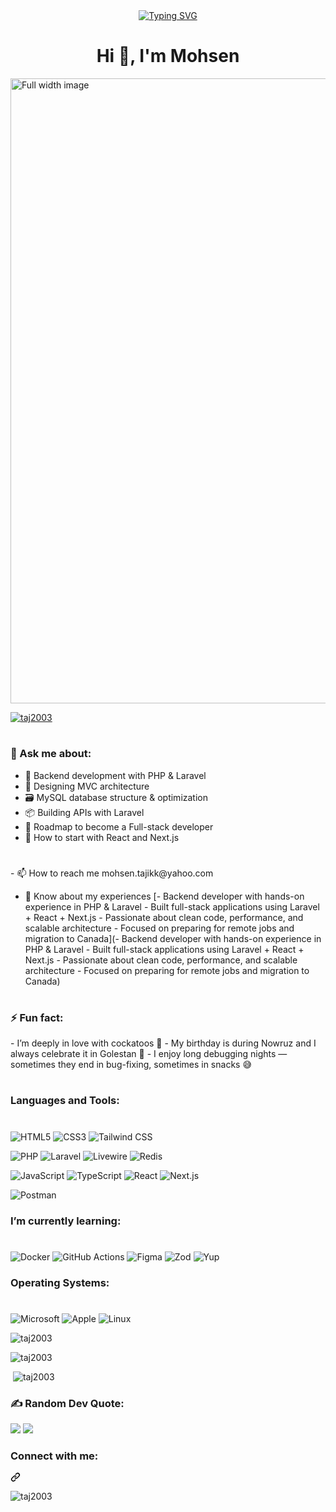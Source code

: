 <div align="center" dir="auto"> 
<a align="center" href="https://git.io/typing-svg" rel="nofollow"><img src="https://camo.githubusercontent.com/da732e08fe15d4f9c86d0c32e1055f06358d8c8d28f70b6a9335b344639ea09b/68747470733a2f2f726561646d652d747970696e672d7376672e64656d6f6c61622e636f6d3f666f6e743d466972612b436f64652673697a653d33352670617573653d313030302677696474683d343335266c696e65733d57656c636f6d652b746f2b6d792b47697448756221" alt="Typing SVG" data-canonical-src="https://readme-typing-svg.demolab.com?font=Fira+Code&amp;size=35&amp;pause=1000&amp;width=435&amp;lines=Welcome+to+my+GitHub!" style="max-width: 100%;"></a>
</div>

<h1 align="center">Hi 👋, I'm Mohsen</h1>
<img src="https://media.giphy.com/media/v1.Y2lkPTc5MGI3NjExcWxzNmVxenJ1YXF3b2xhMmx2cDdycG53M2Q0bDYyODNpdmxlcms3ayZlcD12MV9naWZzX3NlYXJjaCZjdD1n/qgQUggAC3Pfv687qPC/giphy.gif" style="width: 1000px;" alt="Full width image">

<p align="auto"> <a href="https://github.com/ryo-ma/github-profile-trophy"><img src="https://github-profile-trophy.vercel.app/?username=taj2003" alt="taj2003" /></a> </p>
<h1 align="center"></h1>
<h3 align="left">💬 Ask me about:</h3>

- 🚀 Backend development with PHP & Laravel
- 🧩 Designing MVC architecture 
- 🗃️ MySQL database structure & optimization
- 📦 Building APIs with Laravel
- 🎯 Roadmap to become a Full-stack developer
- 🧪 How to start with React and Next.js
<h1 align="center"></h1>
- 📫 How to reach me
   mohsen.tajikk@yahoo.com

- 📄 Know about my experiences [- Backend developer with hands-on experience in PHP & Laravel - Built full-stack applications using Laravel + React + Next.js - Passionate about clean code, performance, and scalable architecture - Focused on preparing for remote jobs and migration to Canada](- Backend developer with hands-on experience in PHP & Laravel - Built full-stack applications using Laravel + React + Next.js - Passionate about clean code, performance, and scalable architecture - Focused on preparing for remote jobs and migration to Canada)
<h1 align="center"></h1>
<h3 align="left">⚡ Fun fact:</h3>
- I’m deeply in love with cockatoos
🦜 - My birthday is during Nowruz and I always celebrate it in Golestan
🌸 - I enjoy long debugging nights — sometimes they end in bug-fixing, sometimes in snacks 😅
<h1 align="center"></h1>

<h3 align="left">Languages and Tools:</h3>
<h1 align="center"></h1>

![HTML5](https://img.shields.io/badge/HTML5-E34F26?style=for-the-badge&logo=html5&logoColor=white) ![CSS3](https://img.shields.io/badge/CSS3-1572B6?style=for-the-badge&logo=css3&logoColor=white) ![Tailwind CSS](https://img.shields.io/badge/Tailwind_CSS-06B6D4?style=for-the-badge&logo=tailwind-css&logoColor=white) 

![PHP](https://img.shields.io/badge/PHP-777BB4?style=for-the-badge&logo=php&logoColor=white) ![Laravel](https://img.shields.io/badge/Laravel-FF2D20?style=for-the-badge&logo=laravel&logoColor=white) ![Livewire](https://img.shields.io/badge/Livewire-F43F5E?style=for-the-badge&logo=Livewire&logoColor=white) ![Redis](https://img.shields.io/badge/Redis-DC382D?style=for-the-badge&logo=redis&logoColor=white)
 
![JavaScript](https://img.shields.io/badge/JavaScript-F7DF1E?style=for-the-badge&logo=javascript&logoColor=black) ![TypeScript](https://img.shields.io/badge/TypeScript-3178C6?style=for-the-badge&logo=typescript&logoColor=white) ![React](https://img.shields.io/badge/React-61DAFB?style=for-the-badge&logo=react&logoColor=black) ![Next.js](https://img.shields.io/badge/Next.js-000000?style=for-the-badge&logo=nextdotjs&logoColor=white)

![Postman](https://img.shields.io/badge/Postman-FF6C37?style=for-the-badge&logo=postman&logoColor=white)

<h3 align="left">I’m currently learning:</h3>
<h1 align="center"></h1>

![Docker](https://img.shields.io/badge/Docker-2496ED?style=for-the-badge&logo=docker&logoColor=white) ![GitHub Actions](https://img.shields.io/badge/GitHub_Actions-2088FF?style=for-the-badge&logo=githubactions&logoColor=white) ![Figma](https://img.shields.io/badge/Figma-F24E1E?style=for-the-badge&logo=figma&logoColor=white) ![Zod](https://img.shields.io/badge/Zod-000000?style=for-the-badge&logo=typescript&logoColor=white) ![Yup](https://img.shields.io/badge/Yup-000000?style=for-the-badge&logo=typescript&logoColor=white)

<h3 align="left">Operating Systems:</h3>
<h1 align="center"></h1>

![Microsoft](https://img.shields.io/badge/Microsoft-5E5E5E?style=for-the-badge&logo=microsoft&logoColor=white)
![Apple](https://img.shields.io/badge/Apple-000000?style=for-the-badge&logo=apple&logoColor=white)
![Linux](https://img.shields.io/badge/Linux-FCC624?style=for-the-badge&logo=linux&logoColor=black)

<span> <p align="left"><img with="100%" src="https://github-readme-stats.vercel.app/api/top-langs?username=taj2003&show_icons=true&locale=en&layout=compact" alt="taj2003" /></p></span>
<span align="left">
  <p><img with="100%" src="https://github-readme-streak-stats.herokuapp.com/?user=taj2003&" alt="taj2003" /></p>
  <p>&nbsp;<img with="100%" src="https://github-readme-stats.vercel.app/api?username=taj2003&show_icons=true&locale=en" alt="taj2003" /></p>
</span>

<h3 align="left">✍️ Random Dev Quote:</h3>

![](https://quotes-github-readme.vercel.app/api?type=horizontal&theme=radical)
[![](https://visitcount.itsvg.in/api?id=TAJ2003&icon=0&color=1)](https://visitcount.itsvg.in)
<div class="markdown-heading" dir="auto"><h3 class="heading-element" dir="auto">Connect with me:</h3><a id="user-content-connect-with-me" class="anchor" aria-label="Permalink: Connect with me:" href="#connect-with-me"><svg class="octicon octicon-link" viewBox="0 0 16 16" version="1.1" width="16" height="16" aria-hidden="true"><path d="m7.775 3.275 1.25-1.25a3.5 3.5 0 1 1 4.95 4.95l-2.5 2.5a3.5 3.5 0 0 1-4.95 0 .751.751 0 0 1 .018-1.042.751.751 0 0 1 1.042-.018 1.998 1.998 0 0 0 2.83 0l2.5-2.5a2.002 2.002 0 0 0-2.83-2.83l-1.25 1.25a.751.751 0 0 1-1.042-.018.751.751 0 0 1-.018-1.042Zm-4.69 9.64a1.998 1.998 0 0 0 2.83 0l1.25-1.25a.751.751 0 0 1 1.042.018.751.751 0 0 1 .018 1.042l-1.25 1.25a3.5 3.5 0 1 1-4.95-4.95l2.5-2.5a3.5 3.5 0 0 1 4.95 0 .751.751 0 0 1-.018 1.042.751.751 0 0 1-1.042.018 1.998 1.998 0 0 0-2.83 0l-2.5 2.5a1.998 1.998 0 0 0 0 2.83Z"></path></svg></a></div>

<p align="left"> <img src="https://komarev.com/ghpvc/?username=taj2003&label=Profile%20views&color=0e75b6&style=flat" alt="taj2003" /> </p>
